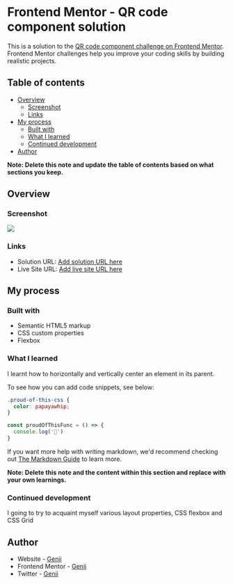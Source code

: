 # Frontend Mentor - QR code component solution

This is a solution to the [QR code component challenge on Frontend Mentor](https://www.frontendmentor.io/challenges/qr-code-component-iux_sIO_H). Frontend Mentor challenges help you improve your coding skills by building realistic projects. 

## Table of contents

- [Overview](#overview)
  - [Screenshot](#screenshot)
  - [Links](#links)
- [My process](#my-process)
  - [Built with](#built-with)
  - [What I learned](#what-i-learned)
  - [Continued development](#continued-development)
- [Author](#author)

**Note: Delete this note and update the table of contents based on what sections you keep.**

## Overview

### Screenshot

![](./screenshot.png)


### Links

- Solution URL: [Add solution URL here](https://github.com/Genii-X/Test-Repo.git)
- Live Site URL: [Add live site URL here](https://genii-x.github.io/Test-Repo/)

## My process

### Built with

- Semantic HTML5 markup
- CSS custom properties
- Flexbox


### What I learned
I learnt how to horizontally and vertically center an element in its parent.

To see how you can add code snippets, see below:


```css
.proud-of-this-css {
  color: papayawhip;
}
```
```js
const proudOfThisFunc = () => {
  console.log('🎉')
}
```

If you want more help with writing markdown, we'd recommend checking out [The Markdown Guide](https://www.markdownguide.org/) to learn more.

**Note: Delete this note and the content within this section and replace with your own learnings.**

### Continued development

I going to try to acquaint myself various layout properties, CSS flexbox and CSS Grid

## Author

- Website - [Genii](https://www.your-site.com)
- Frontend Mentor - [Genii](https://www.frontendmentor.io/profile/Genii-X)
- Twitter - [Genii](https://www.twitter.com/@mild_mide)
